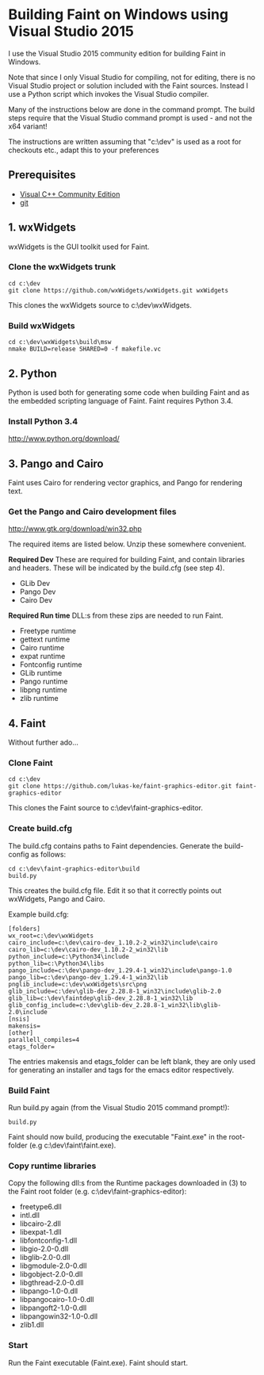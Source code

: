 # Building Faint on Windows using Visual Studio 2015

I use the Visual Studio 2015 community edition for building Faint in
Windows.

Note that since I only Visual Studio for compiling, not for editing,
there is no Visual Studio project or solution included with the Faint
sources. Instead I use a Python script which invokes the Visual Studio
compiler.

Many of the instructions below are done in the command prompt. The
build steps require that the Visual Studio command prompt is used -
and not the x64 variant!

The instructions are written assuming that "c:\dev" is used as a root
for checkouts etc., adapt this to your preferences

## Prerequisites
* [Visual C++ Community Edition](https://www.visualstudio.com/en-us/downloads/visual-studio-2015-downloads-vs.aspx)
* [git](https://git-scm.com/)

## 1. wxWidgets
wxWidgets is the GUI toolkit used for Faint.

### Clone the wxWidgets trunk
    cd c:\dev
    git clone https://github.com/wxWidgets/wxWidgets.git wxWidgets

This clones the wxWidgets source to c:\dev\wxWidgets.

### Build wxWidgets
    cd c:\dev\wxWidgets\build\msw
    nmake BUILD=release SHARED=0 -f makefile.vc

## 2. Python
Python is used both for generating some code when building Faint and
as the embedded scripting language of Faint. Faint requires Python 3.4.

### Install Python 3.4
http://www.python.org/download/

## 3. Pango and Cairo
Faint uses Cairo for rendering vector graphics, and Pango for
rendering text.

### Get the Pango and Cairo development files
http://www.gtk.org/download/win32.php

The required items are listed below. Unzip these somewhere convenient.

**Required Dev** These are required for building Faint, and contain
libraries and headers. These will be indicated by the build.cfg (see
step 4).

* GLib Dev
* Pango Dev
* Cairo Dev

**Required Run time** DLL:s from these zips are needed to run Faint.

* Freetype runtime
* gettext runtime
* Cairo runtime
* expat runtime
* Fontconfig runtime
* GLib runtime
* Pango runtime
* libpng runtime
* zlib runtime

## 4. Faint
Without further ado...

### Clone Faint
    cd c:\dev
    git clone https://github.com/lukas-ke/faint-graphics-editor.git faint-graphics-editor

This clones the Faint source to c:\dev\faint-graphics-editor.

### Create build.cfg
The build.cfg contains paths to Faint dependencies. Generate the
build-config as follows:

    cd c:\dev\faint-graphics-editor\build
    build.py

This creates the build.cfg file. Edit it so that it correctly points out
wxWidgets, Pango and Cairo.

Example build.cfg:

    [folders]
    wx_root=c:\dev\wxWidgets
    cairo_include=c:\dev\cairo-dev_1.10.2-2_win32\include\cairo
    cairo_lib=c:\dev\cairo-dev_1.10.2-2_win32\lib
    python_include=c:\Python34\include
    python_lib=c:\Python34\libs
    pango_include=c:\dev\pango-dev_1.29.4-1_win32\include\pango-1.0
    pango_lib=c:\dev\pango-dev_1.29.4-1_win32\lib
    pnglib_include=c:\dev\wxWidgets\src\png
    glib_include=c:\dev\glib-dev_2.28.8-1_win32\include\glib-2.0
    glib_lib=c:\dev\faintdep\glib-dev_2.28.8-1_win32\lib
    glib_config_include=c:\dev\glib-dev_2.28.8-1_win32\lib\glib-2.0\include
    [nsis]
    makensis=
    [other]
    parallell_compiles=4
    etags_folder=

The entries makensis and etags\_folder can be left blank, they are
only used for generating an installer and tags for the emacs editor
respectively.

### Build Faint
Run build.py again (from the Visual Studio 2015 command prompt!):

    build.py

Faint should now build, producing the executable "Faint.exe" in the
root-folder (e.g c:\\dev\\faint\\faint.exe).

### Copy runtime libraries
Copy the following dll:s from the Runtime packages downloaded in (3)
to the Faint root folder (e.g. c:\dev\faint-graphics-editor):

* freetype6.dll
* intl.dll
* libcairo-2.dll
* libexpat-1.dll
* libfontconfig-1.dll
* libgio-2.0-0.dll
* libglib-2.0-0.dll
* libgmodule-2.0-0.dll
* libgobject-2.0-0.dll
* libgthread-2.0-0.dll
* libpango-1.0-0.dll
* libpangocairo-1.0-0.dll
* libpangoft2-1.0-0.dll
* libpangowin32-1.0-0.dll
* zlib1.dll

### Start
Run the Faint executable (Faint.exe). Faint should start.
